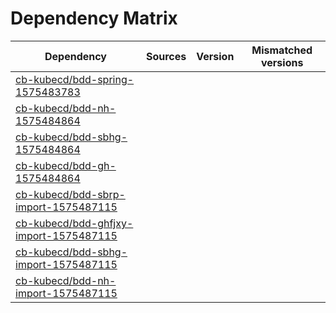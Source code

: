 # Dependency Matrix

Dependency | Sources | Version | Mismatched versions
---------- | ------- | ------- | -------------------
[cb-kubecd/bdd-spring-1575483783](https://github.com/cb-kubecd/bdd-spring-1575483783.git) |  | []() | 
[cb-kubecd/bdd-nh-1575484864](https://github.com/cb-kubecd/bdd-nh-1575484864.git) |  | []() | 
[cb-kubecd/bdd-sbhg-1575484864](https://github.com/cb-kubecd/bdd-sbhg-1575484864.git) |  | []() | 
[cb-kubecd/bdd-gh-1575484864](https://github.com/cb-kubecd/bdd-gh-1575484864.git) |  | []() | 
[cb-kubecd/bdd-sbrp-import-1575487115](https://github.com/cb-kubecd/bdd-sbrp-import-1575487115.git) |  | []() | 
[cb-kubecd/bdd-ghfjxy-import-1575487115](https://github.com/cb-kubecd/bdd-ghfjxy-import-1575487115.git) |  | []() | 
[cb-kubecd/bdd-sbhg-import-1575487115](https://github.com/cb-kubecd/bdd-sbhg-import-1575487115.git) |  | []() | 
[cb-kubecd/bdd-nh-import-1575487115](https://github.com/cb-kubecd/bdd-nh-import-1575487115.git) |  | []() | 

